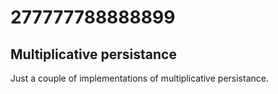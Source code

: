 # 277777788888899
## Multiplicative persistance

Just a couple of implementations of multiplicative persistance.
